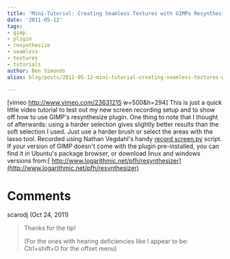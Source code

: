 ```yaml
---
title: 'Mini-Tutorial: Creating Seamless Textures with GIMPs Resynthesize Plugin'
date: '2011-05-12'
tags:
- gimp
- pligin
- resynthesize
- seamless
- textures
- tutorials
author: Ben Simonds
alias: blog/posts/2011-05-12-mini-tutorial-creating-seamless-textures-with-gimps-resynthesize-plugin

---
```


[vimeo http://www.vimeo.com/23631215 w=500&h=294] This is just a quick little video tutorial to test out my new screen recording setup and to show off how to use GIMP's resynthesize plugin. One thing to note that I thought of afterwards: using a harder selection gives slightly better results than the soft selection I used. Just use a harder brush or select the areas with the lasso tool. Recorded using Nathan Vegdahl's handy [record screen.py](http://www.davidrevoy.com/index.php?article65/recordscreen-py-video-and-audio-capture-for-linux-with-ffmpeg) script. If your version of GIMP doesn't come with the plugin pre-installed, you can find it in Ubuntu's package browser, or download linux and windows versions from:[ http://www.logarithmic.net/pfh/resynthesizer](http://www.logarithmic.net/pfh/resynthesizer)





# Comments


scarodj (Oct 24, 2011)
> Thanks for the tip!
> 
> (For the ones with hearing deficiencies like I appear to be: Ctrl+shift+O for the offset menu)

